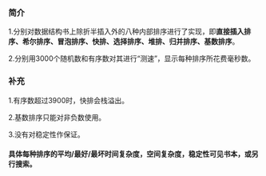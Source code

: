 ### 简介
1.分别对数据结构书上除折半插入外的八种内部排序进行了实现，即**直接插入排序、希尔排序、冒泡排序、快排、选择排序、堆排、归并排序、基数排序**。

2.分别用3000个随机数和有序数对其进行“测速”，显示每种排序所花费毫秒数。
### 补充
1.有序数超过3900时，快排会栈溢出。

2.基数排序只能对非负数使用。

3.没有对稳定性作保证。
#### 具体每种排序的平均/最好/最坏时间复杂度，空间复杂度，稳定性可见书本，或另行搜索。
